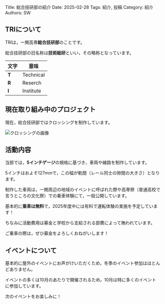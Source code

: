 Title: 総合技研部の紹介
Date: 2025-02-28
Tags: 紹介, 投稿
Category: 紹介
Authors: SW

## TRIについて

TRIは，一関高専**総合技研部**のことです。

総合技研部の旧名称は**技術総研**といい，その略称となっています。

|文字|意味|
|---|---|
|**T**|Technical|
|**R**|Reserch|
|**I**|Institute|

## 現在取り組み中のプロジェクト

現在，総合技研部ではクロッシングを制作しています。

![クロッシングの画像]({filename}images/PXL_20250303_061923879.webp)

## 活動内容

当部では，**5インチゲージ**の規格に基づき，車両や線路を制作しています。

5インチはおよそ127mmで，この幅が軌間（レール同士の隙間の大きさ）となります。

制作した車両は，一関周辺の地域のイベントに呼ばれた際や高専祭（普通高校で言うところの文化祭）での乗車体験にて，一般公開しています。

基本的に**乗車は無料**で，2025年度中には有料で運転体験の実施を予定しています！

ちなみに活動費用は募金と学校から支給される部費によって賄われています。

ご乗車の際は，ぜひ募金をよろしくおねがいします！

## イベントについて

基本的に屋外のイベントにお声がけいただくため，冬季のイベント参加はほとんどありません。

イベントの多くは10月のあたりで開催されるため，10月は特に多くのイベントに参加しています。

次のイベントをお楽しみに！
